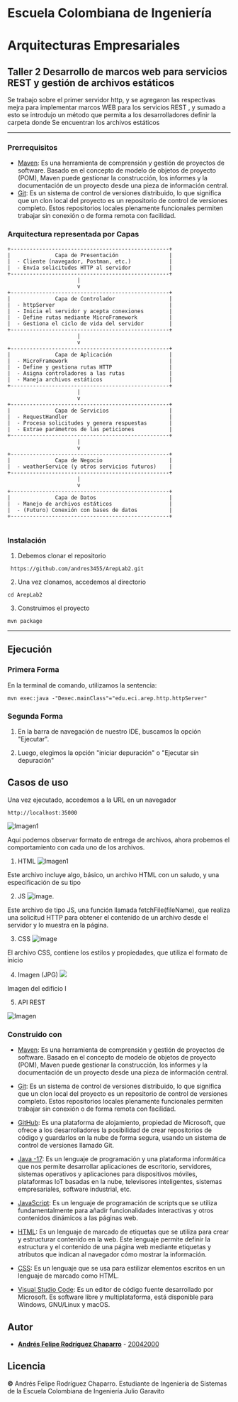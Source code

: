 # Escuela Colombiana de Ingeniería
# Arquitecturas Empresariales

## Taller 2 Desarrollo de marcos web para servicios REST y gestión de archivos estáticos

Se trabajo sobre el primer servidor http, y se agregaron las respectivas mejra para implementar marcos WEB para los servicios REST , y sumado a esto se introdujo un método que permita a los desarrolladores definir la carpeta donde Se encuentran los archivos estáticos

---
### Prerrequisitos

* [Maven](https://maven.apache.org/): Es una herramienta de comprensión y gestión de proyectos de software. Basado en el concepto de modelo de objetos de proyecto (POM), Maven puede gestionar la construcción, los informes y la documentación de un proyecto desde una pieza de información central.
* [Git](https://learn.microsoft.com/es-es/devops/develop/git/what-is-git): Es un sistema de control de versiones distribuido, lo que significa que un clon local del proyecto es un repositorio de control de versiones completo. Estos repositorios locales plenamente funcionales permiten trabajar sin conexión o de forma remota con facilidad.

### Arquitectura representada por Capas

````                                    
+--------------------------------------------------+
|              Capa de Presentación                |
|  - Cliente (navegador, Postman, etc.)            |
|  - Envía solicitudes HTTP al servidor            |
+--------------------------------------------------+
                      |
                      v
+--------------------------------------------------+
|              Capa de Controlador                 |
|  - httpServer                                    |
|  - Inicia el servidor y acepta conexiones        |
|  - Define rutas mediante MicroFramework          |
|  - Gestiona el ciclo de vida del servidor        |
+--------------------------------------------------+
                      |
                      v
+--------------------------------------------------+
|              Capa de Aplicación                  | 
|  - MicroFramework                                |
|  - Define y gestiona rutas HTTP                  |
|  - Asigna controladores a las rutas              |
|  - Maneja archivos estáticos                     |
+--------------------------------------------------+
                      |
                      v
+--------------------------------------------------+
|              Capa de Servicios                   |
|  - RequestHandler                                |
|  - Procesa solicitudes y genera respuestas       |
|  - Extrae parámetros de las peticiones           |
+--------------------------------------------------+
                      |
                      v
+--------------------------------------------------+
|              Capa de Negocio                     |
|  - weatherService (y otros servicios futuros)    | 
+--------------------------------------------------+
                      |
                      v
+--------------------------------------------------+
|              Capa de Datos                       |
|  - Manejo de archivos estáticos                  |
|  - (Futuro) Conexión con bases de datos          |
+--------------------------------------------------+


````




### Instalación

1) Debemos clonar el repositorio
```
 https://github.com/andres3455/ArepLab2.git
```
2) Una vez clonamos, accedemos al directorio
```
cd ArepLab2
```
3) Construimos el proyecto
```
mvn package
```
---

## Ejecución

### Primera Forma
En la terminal de comando, utilizamos la sentencia:
```
mvn exec:java -"Dexec.mainClass"="edu.eci.arep.http.httpServer"  
```

### Segunda Forma
1) En la barra de navegación de nuestro IDE, buscamos la opción "Ejecutar".
   
2) Luego, elegimos la opción "iniciar depuración" o "Ejecutar sin depuración"


## Casos de uso

Una vez ejecutado, accedemos a la URL en un navegador

```
http://localhost:35000
```

![Imagen1](img/1.png)

Aquí podemos observar formato de entrega de archivos, ahora probemos el comportamiento con cada uno de los archivos.

1) HTML
![Imagen1](img/2.png)

Este archivo incluye algo, básico, un archivo HTML con un saludo, y una especificación de su tipo

2) JS
![image](img/3.png).

Este archivo de tipo JS, una función llamada fetchFile(fileName), que realiza una solicitud HTTP para obtener el contenido de un archivo desde el servidor y lo muestra en la página.

3) CSS
![image](img/4.png)

El archivo CSS, contiene los estilos y propiedades, que utiliza el formato de inicio

4) Imagen (JPG)
![](/img/5.png)

Imagen del edificio I

5) API REST

![Imagen](img/6.png)


### Construido con

* [Maven](https://maven.apache.org/): Es una herramienta de comprensión y gestión de proyectos de software. Basado en el concepto de modelo de objetos de proyecto (POM), Maven puede gestionar la construcción, los informes y la documentación de un proyecto desde una pieza de información central.

* [Git](https://learn.microsoft.com/es-es/devops/develop/git/what-is-git): Es un sistema de control de versiones distribuido, lo que significa que un clon local del proyecto es un repositorio de control de versiones completo. Estos repositorios locales plenamente funcionales permiten trabajar sin conexión o de forma remota con facilidad.

* [GitHub](https://platzi.com/blog/que-es-github-como-funciona/): Es una plataforma de alojamiento, propiedad de Microsoft, que ofrece a los desarrolladores la posibilidad de crear repositorios de código y guardarlos en la nube de forma segura, usando un sistema de control de versiones llamado Git.

* [Java -17](https://www.cursosaula21.com/que-es-java/): Es un lenguaje de programación y una plataforma informática que nos permite desarrollar aplicaciones de escritorio, servidores, sistemas operativos y aplicaciones para dispositivos móviles, plataformas IoT basadas en la nube, televisores inteligentes, sistemas empresariales, software industrial, etc.

* [JavaScript](https://universidadeuropea.com/blog/que-es-javascript/): Es un lenguaje de programación de scripts que se utiliza fundamentalmente para añadir funcionalidades interactivas y otros contenidos dinámicos a las páginas web.

* [HTML](https://aulacm.com/que-es/html-significado-definicion/): Es un lenguaje de marcado de etiquetas que se utiliza para crear y estructurar contenido en la web. Este lenguaje permite definir la estructura y el contenido de una página web mediante etiquetas y atributos que indican al navegador cómo mostrar la información.

* [CSS](https://www.hostinger.co/tutoriales/que-es-css): Es un lenguaje que se usa para estilizar elementos escritos en un lenguaje de marcado como HTML.

* [Visual Studio Code](https://openwebinars.net/blog/que-es-visual-studio-code-y-que-ventajas-ofrece/): Es un editor de código fuente desarrollado por Microsoft. Es software libre y multiplataforma, está disponible para Windows, GNU/Linux y macOS.

## Autor

* **[Andrés Felipe Rodríguez Chaparro](https://www.linkedin.com/in/andres-felipe-rodriguez-chaparro-816ab527a/)** - [20042000](https://github.com/20042000)

## Licencia
**©** Andrés Felipe Rodríguez Chaparro. Estudiante de Ingeniería de Sistemas de la Escuela Colombiana de Ingeniería Julio Garavito
